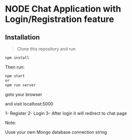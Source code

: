 # NODE Chat Application with Login/Registration feature


## Installation

> Clone this repository and run

```bash
npm install

```

Then run:

```bash
npm start 
or 
npm run server
```

goto your browser

and visit localhost:5000 

1- Register 
2- Login 
3- After login it will redirect to chat page

Note:

Uuse your own Mongo database connection string 
